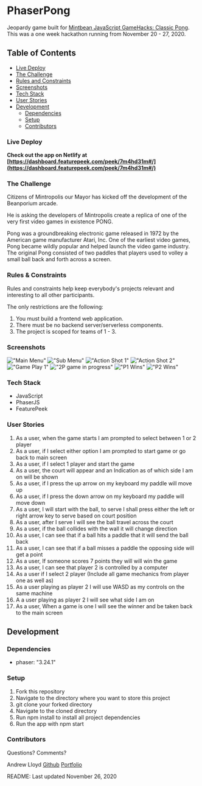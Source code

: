 # PhaserPong

Jeopardy game built for [Mintbean JavaScript GameHacks: Classic Pong](https://www.mintbean.io/meets). This was a one week hackathon running from November 20 - 27, 2020.

## Table of Contents

- [Live Deploy](#live-deploy)
- [The Challenge](#the-challenge)
- [Rules and Constraints](#rules-and-constraints)
- [Screenshots](#screenshots)
- [Tech Stack](#tech-stack)
- [User Stories](#user-stories)
- [Development](#development)
  - [Dependencies](#dependencies)
  - [Setup](#setup)
  - [Contributors](#contributors)

### Live Deploy

<b>Check out the app on Netlify at [https://dashboard.featurepeek.com/peek/7m4hd31m#/](https://dashboard.featurepeek.com/peek/7m4hd31m#/)</b>

### The Challenge

Citizens of Mintropolis our Mayor has kicked off the development of the Beanporium arcade.

He is asking the developers of Mintropolis create a replica of one of the very first video games in existence PONG.

Pong was a groundbreaking electronic game released in 1972 by the American game manufacturer Atari, Inc. One of the earliest video games, Pong became wildly popular and helped launch the video game industry. The original Pong consisted of two paddles that players used to volley a small ball back and forth across a screen.

### Rules & Constraints

Rules and constraints help keep everybody's projects relevant and interesting to all other participants.

The only restrictions are the following:

1. You must build a frontend web application.
2. There must be no backend server/serverless components.
3. The project is scoped for teams of 1 - 3.

### Screenshots

!["Main Menu"](docs/PhaserPongMainmenu.png)
!["Sub Menu"](docs/menu1.png)
!["Action Shot 1"](docs/Actionshot1.png)
!["Action Shot 2"](docs/ActionShot2.png)
!["Game Play 1"](docs/gameplay1.png)
!["2P game in progress"](docs/2pgameinprogress.png)
!["P1 Wins"](docs/winscreen1.png)
!["P2 Wins"](docs/winscreen2.png)

### Tech Stack

- JavaScript
- PhaserJS
- FeaturePeek

### User Stories

1. As a user, when the game starts I am prompted to select between 1 or 2 player
2. As a user, if I select either option I am prompted to start game or go back to main screen
3. As a user, if I select 1 player and start the game
4. As a user, the court will appear and an Indication as of which side I am on will be shown
5. As a user, if I press the up arrow on my keyboard my paddle will move up
6. As a user, if I press the down arrow on my keyboard my paddle will move down
7. As a user, I will start with the ball, to serve I shall press either the left or right arrow key to serve based on court position
8. As a user, after I serve I will see the ball travel across the court
9. As a user, if the ball collides with the wall it will change direction
10. As a user, I can see that if a ball hits a paddle that it will send the ball back
11. As a user, I can see that if a ball misses a paddle the opposing side will get a point
12. As a user, If someone scores 7 points they will will win the game
13. As a user, I can see that player 2 is controlled by a computer
14. As a user if I select 2 player (Include all game mechanics from player one as well as)
15. As a user playing as player 2 I will use WASD as my controls on the same machine
16. A a user playing as player 2 I will see what side I am on
17. As a user, When a game is one I will see the winner and be taken back to the main screen

## Development

### Dependencies

- phaser: "3.24.1"

### Setup

1. Fork this repository
2. Navigate to the directory where you want to store this project
3. git clone your forked directory
4. Navigate to the cloned directory
5. Run npm install to install all project dependencies
6. Run the app with npm start

### Contributors

Questions? Comments?

Andrew Lloyd [Github](https://github.com/AndrewRLloyd88) [Portfolio](https://arlmedia.ca/)

README: Last updated November 26, 2020
